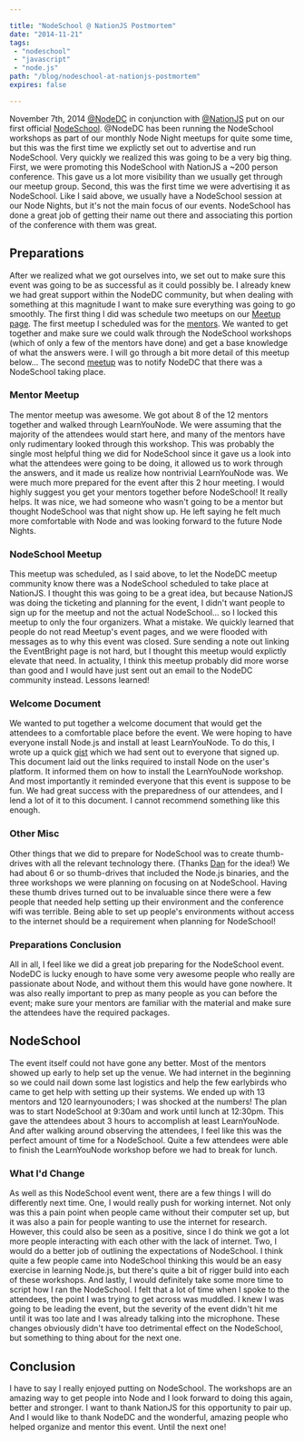 ```yaml
---

title: "NodeSchool @ NationJS Postmortem"
date: "2014-11-21"
tags:
 - "nodeschool"
 - "javascript"
 - "node.js"
path: "/blog/nodeschool-at-nationjs-postmortem"
expires: false

---
```


November 7th, 2014 [@NodeDC](https://twitter.com/nodedc) in conjunction with [@NationJS](https://twitter.com/nationjs) put on our first official [NodeSchool](http://nodeschool.io/). @NodeDC has been running the NodeSchool workshops as part of our monthly Node Night meetups for quite some time, but this was the first time we explictly set out to advertise and run NodeSchool. Very quickly we realized this was going to be a very big thing. First, we were promoting this NodeSchool with NationJS a ~200 person conference. This gave us a lot more visibility than we usually get through our meetup group. Second, this was the first time we were advertising it as NodeSchool. Like I said above, we usually have a NodeSchool session at our Node Nights, but it's not the main focus of our events. NodeSchool has done a great job of getting their name out there and associating this portion of the conference with them was great.

## Preparations

After we realized what we got ourselves into, we set out to make sure this event was going to be as successful as it could possibly be. I already knew we had great support within the NodeDC community, but when dealing with something at this magnitude I want to make sure everything was going to go smoothly. The first thing I did was schedule two meetups on our [Meetup page](http://www.meetup.com/node-dc/). The first meetup I scheduled was for the [mentors](http://www.meetup.com/node-dc/events/208858042/). We wanted to get together and make sure we could walk through the NodeSchool workshops (which of only a few of the mentors have done) and get a base knowledge of what the answers were. I will go through a bit more detail of this meetup below... The second [meetup](http://www.meetup.com/node-dc/events/208867632/) was to notify NodeDC that there was a NodeSchool taking place.

### Mentor Meetup

The mentor meetup was awesome. We got about 8 of the 12 mentors together and walked through LearnYouNode. We were assuming that the majority of the attendees would start here, and many of the mentors have only rudimentary looked through this workshop. This was probably the single most helpful thing we did for NodeSchool since it gave us a look into what the attendees were going to be doing, it allowed us to work through the answers, and it made us realize how nontrivial LearnYouNode was. We were much more prepared for the event after this 2 hour meeting. I would highly suggest you get your mentors together before NodeSchool! It really helps. It was nice, we had someone who wasn't going to be a mentor but thought NodeSchool was that night show up. He left saying he felt much more comfortable with Node and was looking forward to the future Node Nights.

### NodeSchool Meetup

This meetup was scheduled, as I said above, to let the NodeDC meetup community know there was a NodeSchool scheduled to take place at NationJS. I thought this was going to be a great idea, but because NationJS was doing the ticketing and planning for the event, I didn't want people to sign up for the meetup and not the actual NodeSchool... so I locked this meetup to only the four organizers. What a mistake. We quickly learned that people do not read Meetup's event pages, and we were flooded with messages as to why this event was closed. Sure sending a note out linking the EventBright page is not hard, but I thought this meetup would explictly elevate that need. In actuality, I think this meetup probably did more worse than good and I would have just sent out an email to the NodeDC community instead. Lessons learned!

### Welcome Document

We wanted to put together a welcome document that would get the attendees to a comfortable place before the event. We were hoping to have everyone install Node.js and install at least LearnYouNode. To do this, I wrote up a quick [gist](https://gist.github.com/joshfinnie/e7aed66b0240bd7e5018) which we had sent out to everyone that signed up. This document laid out the links required to install Node on the user's platform. It informed them on how to install the LearnYouNode workshop. And most importantly it reminded everyone that this event is suppose to be fun. We had great success with the preparedness of our attendees, and I lend a lot of it to this document. I cannot recommend something like this enough.

### Other Misc

Other things that we did to prepare for NodeSchool was to create thumb-drives with all the relevant technology there. (Thanks [Dan](https://twitter.com/danmactough) for the idea!) We had about 6 or so thumb-drives that included the Node.js binaries, and the three workshops we were planning on focusing on at NodeSchool. Having these thumb drives turned out to be invaluable since there were a few people that needed help setting up their environment and the conference wifi was terrible. Being able to set up people's environments without access to the internet should be a requirement when planning for NodeSchool!

### Preparations Conclusion

All in all, I feel like we did a great job preparing for the NodeSchool event. NodeDC is lucky enough to have some very awesome people who really are passionate about Node, and without them this would have gone nowhere. It was also really important to prep as many people as you can before the event; make sure your mentors are familiar with the material and make sure the attendees have the required packages.

## NodeSchool

The event itself could not have gone any better. Most of the mentors showed up early to help set up the venue. We had internet in the beginning so we could nail down some last logistics and help the few earlybirds who came to get help with setting up their systems. We ended up with 13 mentors and 120 learnyounoders; I was shocked at the numbers! The plan was to start NodeSchool at 9:30am and work until lunch at 12:30pm. This gave the attendees about 3 hours to accomplish at least LearnYouNode. And after walking around observing the attendees, I feel like this was the perfect amount of time for a NodeSchool. Quite a few attendees were able to finish the LearnYouNode workshop before we had to break for lunch.

### What I'd Change

As well as this NodeSchool event went, there are a few things I will do differently next time. One, I would really push for working internet. Not only was this a pain point when people came without their computer set up, but it was also a pain for people wanting to use the internet for research. However, this could also be seen as a positive, since I do think we got a lot more people interacting with each other with the lack of internet. Two, I would do a better job of outlining the expectations of NodeSchool. I think quite a few people came into NodeSchool thinking this would be an easy exercise in learning Node.js, but there's quite a bit of rigger build into each of these workshops. And lastly, I would definitely take some more time to script how I ran the NodeSchool. I felt that a lot of time when I spoke to the attendees, the point I was trying to get across was muddled. I knew I was going to be leading the event, but the severity of the event didn't hit me until it was too late and I was already talking into the microphone. These changes obviously didn't have too detrimental effect on the NodeSchool, but something to thing about for the next one.

## Conclusion

I have to say I really enjoyed putting on NodeSchool. The workshops are an amazing way to get people into Node and I look forward to doing this again, better and stronger. I want to thank NationJS for this opportunity to pair up. And I would like to thank NodeDC and the wonderful, amazing people who helped organize and mentor this event. Until the next one!
